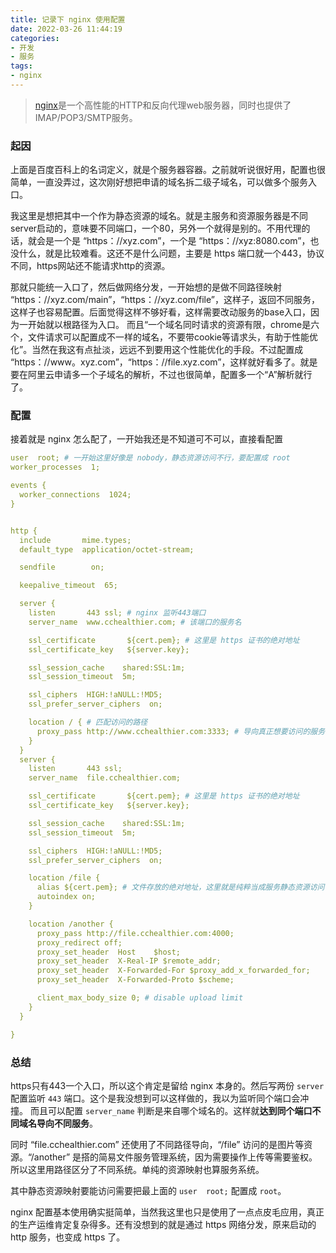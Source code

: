 ```yaml
---
title: 记录下 nginx 使用配置
date: 2022-03-26 11:44:19
categories:
- 开发
- 服务
tags:
- nginx
---
```


> [nginx](http://nginx.org/en/download.html)是一个高性能的HTTP和反向代理web服务器，同时也提供了IMAP/POP3/SMTP服务。

### 起因

上面是百度百科上的名词定义，就是个服务器容器。之前就听说很好用，配置也很简单，一直没弄过，这次刚好想把申请的域名拆二级子域名，可以做多个服务入口。

我这里是想把其中一个作为静态资源的域名。就是主服务和资源服务器是不同server启动的，意味要不同端口，一个80，另外一个就得是别的。不用代理的话，就会是一个是 “https：//xyz.com”，一个是 “https：//xyz:8080.com”，也没什么，就是比较难看。这还不是什么问题，主要是 https 端口就一个443，协议不同，https网站还不能请求http的资源。

那就只能统一入口了，然后做网络分发，一开始想的是做不同路径映射 “https：//xyz.com/main”，“https：//xyz.com/file”，这样子，返回不同服务，这样子也容易配置。后面觉得这样不够好看，这样需要改动服务的base入口，因为一开始就以根路径为入口。
而且“一个域名同时请求的资源有限，chrome是六个，文件请求可以配置成不一样的域名，不要带cookie等请求头，有助于性能优化”。当然在我这有点扯淡，远远不到要用这个性能优化的手段。不过配置成 “https：//www。xyz.com”，“https：//file.xyz.com”，这样就好看多了。就是要在阿里云申请多一个子域名的解析，不过也很简单，配置多一个“A”解析就行了。

### 配置

接着就是 nginx 怎么配了，一开始我还是不知道可不可以，直接看配置

<!--more-->

```yaml
user  root; # 一开始这里好像是 nobody，静态资源访问不行，要配置成 root
worker_processes  1;

events {
  worker_connections  1024;
}


http {
  include       mime.types;
  default_type  application/octet-stream;

  sendfile        on;

  keepalive_timeout  65;

  server {
   	listen       443 ssl; # nginx 监听443端口
   	server_name  www.cchealthier.com; # 该端口的服务名

   	ssl_certificate       ${cert.pem}; # 这里是 https 证书的绝对地址
   	ssl_certificate_key   ${server.key};

   	ssl_session_cache    shared:SSL:1m;
   	ssl_session_timeout  5m;

   	ssl_ciphers  HIGH:!aNULL:!MD5;
   	ssl_prefer_server_ciphers  on;

    location / { # 匹配访问的路径
      proxy_pass http://www.cchealthier.com:3333; # 导向真正想要访问的服务
    }
  }
  server {
   	listen       443 ssl;
   	server_name  file.cchealthier.com;

   	ssl_certificate       ${cert.pem}; # 这里是 https 证书的绝对地址
   	ssl_certificate_key   ${server.key};

   	ssl_session_cache    shared:SSL:1m;
   	ssl_session_timeout  5m;

   	ssl_ciphers  HIGH:!aNULL:!MD5;
   	ssl_prefer_server_ciphers  on;

   	location /file {
      alias ${cert.pem}; # 文件存放的绝对地址，这里就是纯粹当成服务静态资源访问
      autoindex on;
   	}

    location /another {
      proxy_pass http://file.cchealthier.com:4000;
      proxy_redirect off;
      proxy_set_header  Host    $host;
      proxy_set_header  X-Real-IP $remote_addr;
      proxy_set_header  X-Forwarded-For $proxy_add_x_forwarded_for;
      proxy_set_header  X-Forwarded-Proto $scheme;

      client_max_body_size 0; # disable upload limit
    }
  }

}
```

### 总结

https只有443一个入口，所以这个肯定是留给 nginx 本身的。然后写两份 `server` 配置监听 `443` 端口。这个是我没想到可以这样做的，我以为监听同个端口会冲撞。
而且可以配置 `server_name` 判断是来自哪个域名的。这样就**达到同个端口不同域名导向不同服务**。

同时 “file.cchealthier.com” 还使用了不同路径导向，“/file” 访问的是图片等资源。“/another” 是搭的简易文件服务管理系统，因为需要操作上传等需要鉴权。所以这里用路径区分了不同系统。单纯的资源映射也算服务系统。

其中静态资源映射要能访问需要把最上面的 `user  root;` 配置成 `root`。

nginx 配置基本使用确实挺简单，当然我这里也只是使用了一点点皮毛应用，真正的生产运维肯定复杂得多。还有没想到的就是通过 https 网络分发，原来启动的 http 服务，也变成 https 了。
